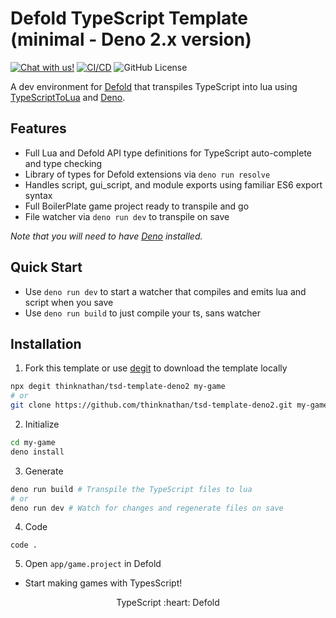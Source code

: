 # Defold TypeScript Template (minimal - Deno 2.x version)

<a href="https://discord.gg/eukcq5m"><img alt="Chat with us!" src="https://img.shields.io/discord/766898804896038942.svg?colorB=7581dc&logo=discord&logoColor=white"></a> [![CI/CD](https://github.com/thinknathan/tsd-template-deno2/actions/workflows/build.yml/badge.svg)](https://github.com/thinknathan/tsd-template-deno2/actions/workflows/build.yml) ![GitHub License](https://img.shields.io/github/license/thinknathan/tsd-template-deno2)

A dev environment for [Defold](https://defold.com/) that transpiles TypeScript
into lua using
[TypeScriptToLua](https://github.com/TypeScriptToLua/TypeScriptToLua) 
and [Deno](https://deno.com/).

## Features

- Full Lua and Defold API type definitions for TypeScript auto-complete and type
  checking
- Library of types for Defold extensions via `deno run resolve`
- Handles script, gui_script, and module exports using familiar ES6 export
  syntax
- Full BoilerPlate game project ready to transpile and go
- File watcher via `deno run dev` to transpile on save

_Note that you will need to have [Deno](https://deno.com/) installed._

## Quick Start

- Use `deno run dev` to start a watcher that compiles and emits lua and script
  when you save
- Use `deno run build` to just compile your ts, sans watcher

## Installation

1. Fork this template or use [degit](https://www.npmjs.com/package/degit) to
   download the template locally

```bash
npx degit thinknathan/tsd-template-deno2 my-game
# or
git clone https://github.com/thinknathan/tsd-template-deno2.git my-game
```

2. Initialize

```bash
cd my-game
deno install
```

3. Generate

```bash
deno run build # Transpile the TypeScript files to lua
# or
deno run dev # Watch for changes and regenerate files on save
```

4. Code

```
code .
```

5. Open `app/game.project` in Defold

- Start making games with TypesScript!

<p align="center" class="h4">
  TypeScript :heart: Defold
</p>
